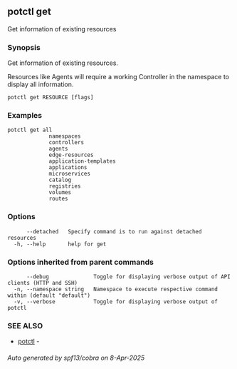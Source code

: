 ## potctl get

Get information of existing resources

### Synopsis

Get information of existing resources.

Resources like Agents will require a working Controller in the namespace to display all information.

```
potctl get RESOURCE [flags]
```

### Examples

```
potctl get all
             namespaces
             controllers
             agents
             edge-resources
             application-templates
             applications
             microservices
             catalog
             registries
             volumes
             routes
```

### Options

```
      --detached   Specify command is to run against detached resources
  -h, --help       help for get
```

### Options inherited from parent commands

```
      --debug              Toggle for displaying verbose output of API clients (HTTP and SSH)
  -n, --namespace string   Namespace to execute respective command within (default "default")
  -v, --verbose            Toggle for displaying verbose output of potctl
```

### SEE ALSO

* [potctl](potctl.md)	 - 

###### Auto generated by spf13/cobra on 8-Apr-2025

